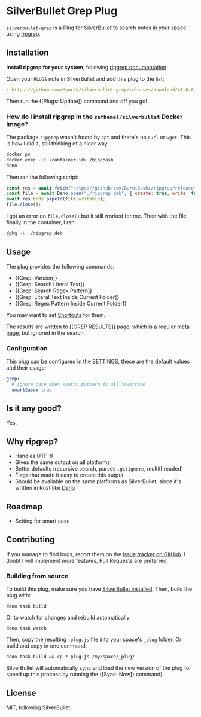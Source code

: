 # SilverBullet Grep Plug

`silverbullet-grep` is a [Plug](https://silverbullet.md/Plugs) for [SilverBullet](https://silverbullet.md/) to search notes in your space using [ripgrep](https://github.com/BurntSushi/ripgrep).

## Installation

**Install ripgrep for your system**, following [ripgrep documentation](https://github.com/BurntSushi/ripgrep?tab=readme-ov-file#installation)

Open your `PLUGS` note in SilverBullet and add this plug to the list:

```yaml
- https://github.com/Maarrk/silverbullet-grep/releases/download/v1.0.0/silverbullet-grep.plug.js
```

Then run the {[Plugs: Update]} command and off you go!

### How do I install ripgrep in the `zefhemel/silverbullet` Docker image?

The package `ripgrep` wasn't found by `apt` and there's no `curl` or `wget`.
This is how I did it, still thinking of a nicer way

```bash
docker ps
docker exec -it <container-id> /bin/bash
deno
```

Then ran the following script:

```js
const res = await fetch("https://github.com/BurntSushi/ripgrep/releases/download/14.1.0/ripgrep_14.1.0-1_amd64.deb");
const file = await Deno.open("./ripgrep.deb", { create: true, write: true });
await res.body.pipeTo(file.writable);
file.close();
```

I got an error on `file.close()` but it still worked for me.
Then with the file finally in the container, I ran:

```bash
dpkg -i ./ripgrep.deb
```

## Usage

The plug provides the following commands:

- {[Grep: Version]}
- {[Grep: Search Literal Text]}
- {[Grep: Search Regex Pattern]}
- {[Grep: Literal Text Inside Current Folder]}
- {[Grep: Regex Pattern Inside Current Folder]}

You may want to set [Shortcuts](https://silverbullet.md/Shortcuts) for them.

The results are written to [[GREP RESULTS]] page, which is a regular [meta page](https://silverbullet.md/Meta%20Pages), but ignored in the search.

### Configuration

This plug can be configured in the SETTINGS, these are the default values and their usage:

```yaml
grep:
  # ignore case when search pattern is all lowercase
  smartCase: true
```

## Is it any good?

Yes.

## Why ripgrep?

- Handles UTF-8
- Gives the same output on all platforms
- Better defaults (recursive search, parses `.gitignore`, multithreaded)
- Flags that made it easy to create this output
- Should be available on the same platforms as SilverBullet, since it's written in Rust like [Deno](https://deno.com)

## Roadmap

- Setting for smart case

## Contributing

If you manage to find bugs, report them on the [issue tracker on GitHub](https://github.com/Maarrk/silverbullet-grep/issues).
I doubt I will implement more features, Pull Requests are preferred.

### Building from source

To build this plug, make sure you have [SilverBullet installed](https://silverbullet.md/Install). Then, build the plug with:

```shell
deno task build
```

Or to watch for changes and rebuild automatically

```shell
deno task watch
```

Then, copy the resulting `.plug.js` file into your space's `_plug` folder. Or build and copy in one command:

```shell
deno task build && cp *.plug.js /my/space/_plug/
```

SilverBullet will automatically sync and load the new version of the plug (or speed up this process by running the {[Sync: Now]} command).

## License

MIT, following SilverBullet
